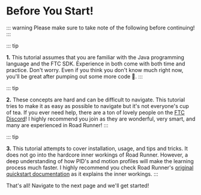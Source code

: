 # Before You Start!

::: warning
Please make sure to take note of the following before continuing!
:::

::: tip

**1.** This tutorial assumes that you are familiar with the Java programming language and the FTC SDK. Experience in both come with both time and practice. Don't worry. Even if you think you don't know much right now, you'll be great after pumping out some more code 👊.
:::

::: tip

**2.** These concepts are hard and can be difficult to navigate. This tutorial tries to make it as easy as possible to navigate but it's not everyone's cup of tea. If you ever need help, there are a ton of lovely people on the [FTC Discord](https://discord.gg/first-tech-challenge)! I highly recommend you join as they are wonderful, very smart, and many are experienced in Road Runner!
:::

::: tip

**3.** This tutorial attempts to cover installation, usage, and tips and tricks. It does not go into the hardcore inner workings of Road Runner. However, a deep understanding of how PID's and motion profiles will make the learning process much faster. I highly recommend you check Road Runner's [original quickstart documentation](https://acme-robotics.gitbook.io/road-runner/quickstart/introduction) as it explains the inner workings.
:::

<div class="flex justify-center">
That's all! Navigate to the next page and we'll get started!
</div>
